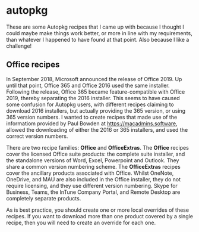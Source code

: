 # autopkg

These are some Autopkg recipes that I came up with because I thought I could maybe make things work better, or more in line with my requirements, than whatever I happened to have found at that point.  Also because I like a challenge!

## Office recipes

In September 2018, Microsoft announced the release of Office 2019.  Up until that point, Office 365 and Office 2016 used the same installer.  Following the release, Office 365 became feature-compatible with Office 2019, thereby separating the 2016 installer.
This seems to have caused some confusion for Autopkg users, with different recipes claiming to download 2016 installers, but actually providing the 365 version, or using 365 version numbers.  I wanted to create recipes that made use of the informatiom provided by Paul Bowden at https://macadmins.software, allowed the downloading of either the 2016 or 365 installers, and used the correct version numbers.

There are two recipe families: **Office** and **OfficeExtras**.
The **Office** recipes cover the licensed Office suite products: the complete suite installer, and the standalone versions of Word, Excel, Powerpoint and Outlook.  They share a common version numbering scheme.
The **OfficeExtras** recipes cover the ancillary products associated with Office.  Whilst OneNote, OneDrive, and MAU are also included in the Office installer, they do not require licensing, and they use different version numbering.  Skype for Business, Teams, the InTune Company Portal, and Remote Desktop are completely separate products.

As is best practice, you should create one or more local overrides of these recipes.  If you want to download more than one product covered by a single recipe, then you will need to create an override for each one.
